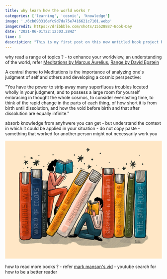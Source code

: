 ```yaml
---
title: why learn how the world works ?
categories: ['learning', 'cosmic', 'knowledge']
image: './6cb693316efc9d7da75e7416621c7101.webp'
imageCredit: https://dribbble.com/shots/15528887-Book-Day
date: "2021-06-01T22:12:03.284Z"
time: 3
description: "This is my first post on this new untitled book project blog thing! How exciting!"
---
```


why read a range of topics ? - to enhance your worldview, an understanding of the world, refer [Meditations by Marcus Aurelius](https://amzn.to/3l0i9yZ), [Range by David Epstein](https://amzn.to/3BQmf2H)

A central theme to Meditations is the importance of analyzing one's judgment of self and others and developing a cosmic perspective:

"You have the power to strip away many superfluous troubles located wholly in your judgment, and to possess a large room for yourself embracing in thought the whole cosmos, to consider everlasting time, to think of the rapid change in the parts of each thing, of how short it is from birth until dissolution, and how the void before birth and that after dissolution are equally infinite."


absorb knowledge from anyhwere you can get - but understand the context in which it could be applied in your situation - do not copy paste - something that worked for another person might not necessarily work you

![Some Funky Book Image](./6cb693316efc9d7da75e7416621c7101.webp)

how to read more books ? - refer [mark manson's vid](https://youtu.be/KJ2Lvi9kG2Q) - youtube search for how to be a better reader
